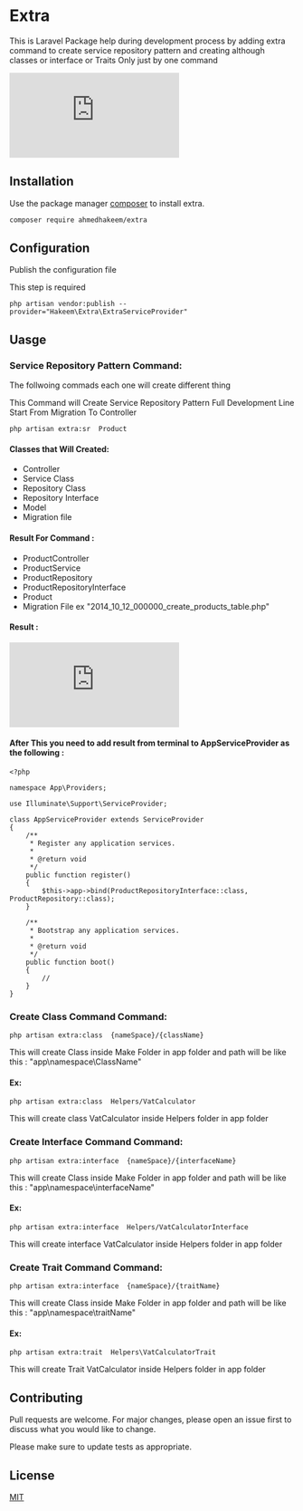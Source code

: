 # Extra

This is Laravel Package help during development process by adding extra command to create service repository pattern and creating although classes or interface or Traits Only just by one command

![Image of Yaktocat](https://files.fm/thumb_show.php?i=apqxzkw93)

## Installation

Use the package manager [composer](https://getcomposer.org/) to install extra.

```bash
composer require ahmedhakeem/extra
```

## Configuration

Publish the configuration file

This step is required

```
php artisan vendor:publish --provider="Hakeem\Extra\ExtraServiceProvider"
```

## Uasge

### Service Repository Pattern Command:

The follwoing commads each one will create different thing

This Command will Create Service Repository Pattern Full Development Line Start From Migration To Controller

```
php artisan extra:sr  Product
```

#### Classes that Will Created:

- Controller
- Service Class
- Repository Class
- Repository Interface
- Model
- Migration file

#### Result For Command :

- ProductController
- ProductService
- ProductRepository
- ProductRepositoryInterface
- Product
- Migration File ex "2014_10_12_000000_create_products_table.php"

#### Result :

![Image of Yaktocat](https://files.fm/thumb_show.php?i=6hc376ne8)

#### After This you need to add result from terminal to AppServiceProvider as the following :

```
<?php

namespace App\Providers;

use Illuminate\Support\ServiceProvider;

class AppServiceProvider extends ServiceProvider
{
    /**
     * Register any application services.
     *
     * @return void
     */
    public function register()
    {
        $this->app->bind(ProductRepositoryInterface::class, ProductRepository::class);
    }

    /**
     * Bootstrap any application services.
     *
     * @return void
     */
    public function boot()
    {
        //
    }
}

```

### Create Class Command Command:

```
php artisan extra:class  {nameSpace}/{className}
```

This will create Class inside Make Folder in app folder and path will be like this : "app\namespace\ClassName"

#### Ex:

```
php artisan extra:class  Helpers/VatCalculator
```

This will create class VatCalculator inside Helpers folder in app folder

### Create Interface Command Command:

```
php artisan extra:interface  {nameSpace}/{interfaceName}
```

This will create Class inside Make Folder in app folder and path will be like this : "app\namespace\interfaceName"

#### Ex:

```
php artisan extra:interface  Helpers/VatCalculatorInterface
```

This will create interface VatCalculator inside Helpers folder in app folder

### Create Trait Command Command:

```
php artisan extra:interface  {nameSpace}/{traitName}
```

This will create Class inside Make Folder in app folder and path will be like this : "app\namespace\traitName"

#### Ex:

```
php artisan extra:trait  Helpers\VatCalculatorTrait
```

This will create Trait VatCalculator inside Helpers folder in app folder

## Contributing

Pull requests are welcome. For major changes, please open an issue first to discuss what you would like to change.

Please make sure to update tests as appropriate.

## License

[MIT](https://choosealicense.com/licenses/mit/)
